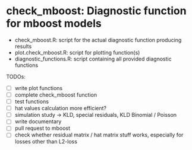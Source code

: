 # check_mboost: Diagnostic function for mboost models

* check_mboost.R: script for the actual diagnostic function producing results
* plot.check_mboost.R: script for plotting function(s)
* diagnostic_functions.R: script containing all provided diagnostic functions

TODOs:

* [ ] write plot functions
* [ ] complete check_mboost function
* [ ] test functions
* [ ] hat values calculation more efficient?
* [ ] simulation study -> KLD, special residuals, KLD Binomial / Poisson
* [ ] write documentary
* [ ] pull request to mboost
* [ ] check whether residual matrix / hat matrix stuff works, especially for losses other than L2-loss
